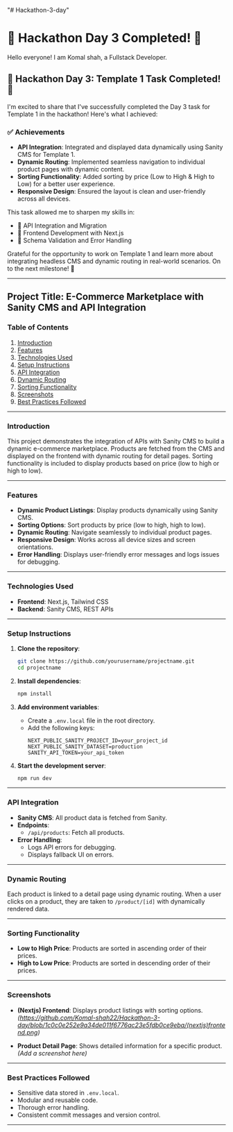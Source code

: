 "# Hackathon-3-day" 
# 🌟 Hackathon Day 3 Completed! 🌟

Hello everyone! I am Komal shah, a Fullstack Developer.

## 🚀 Hackathon Day 3: Template 1 Task Completed! 🚀

I'm excited to share that I've successfully completed the Day 3 task for Template 1 in the hackathon! Here's what I achieved:

### ✅ Achievements
- **API Integration**: Integrated and displayed data dynamically using Sanity CMS for Template 1.
- **Dynamic Routing**: Implemented seamless navigation to individual product pages with dynamic content.
- **Sorting Functionality**: Added sorting by price (Low to High & High to Low) for a better user experience.
- **Responsive Design**: Ensured the layout is clean and user-friendly across all devices.

This task allowed me to sharpen my skills in:
- 🔗 API Integration and Migration
- 🔗 Frontend Development with Next.js
- 🔗 Schema Validation and Error Handling

Grateful for the opportunity to work on Template 1 and learn more about integrating headless CMS and dynamic routing in real-world scenarios. On to the next milestone! 🎉

---

## Project Title: **E-Commerce Marketplace with Sanity CMS and API Integration**

### Table of Contents
1. [Introduction](#introduction)
2. [Features](#features)
3. [Technologies Used](#technologies-used)
4. [Setup Instructions](#setup-instructions)
5. [API Integration](#api-integration)
6. [Dynamic Routing](#dynamic-routing)
7. [Sorting Functionality](#sorting-functionality)
8. [Screenshots](#screenshots)
9. [Best Practices Followed](#best-practices-followed)

---

### Introduction
This project demonstrates the integration of APIs with Sanity CMS to build a dynamic e-commerce marketplace. Products are fetched from the CMS and displayed on the frontend with dynamic routing for detail pages. Sorting functionality is included to display products based on price (low to high or high to low).

---

### Features
- **Dynamic Product Listings**: Display products dynamically using Sanity CMS.
- **Sorting Options**: Sort products by price (low to high, high to low).
- **Dynamic Routing**: Navigate seamlessly to individual product pages.
- **Responsive Design**: Works across all device sizes and screen orientations.
- **Error Handling**: Displays user-friendly error messages and logs issues for debugging.

---

### Technologies Used
- **Frontend**: Next.js, Tailwind CSS
- **Backend**: Sanity CMS, REST APIs

---

### Setup Instructions
1. **Clone the repository**:
   ```bash
   git clone https://github.com/yourusername/projectname.git
   cd projectname
   ```

2. **Install dependencies**:
   ```bash
   npm install
   ```

3. **Add environment variables**:
   - Create a `.env.local` file in the root directory.
   - Add the following keys:
     ```env
     NEXT_PUBLIC_SANITY_PROJECT_ID=your_project_id
     NEXT_PUBLIC_SANITY_DATASET=production
     SANITY_API_TOKEN=your_api_token
     ```

4. **Start the development server**:
   ```bash
   npm run dev
   ```

---

### API Integration
- **Sanity CMS**: All product data is fetched from Sanity.
- **Endpoints**:
  - `/api/products`: Fetch all products.
- **Error Handling**:
  - Logs API errors for debugging.
  - Displays fallback UI on errors.

---

### Dynamic Routing
Each product is linked to a detail page using dynamic routing. When a user clicks on a product, they are taken to `/product/[id]` with dynamically rendered data.

---

### Sorting Functionality
- **Low to High Price**: Products are sorted in ascending order of their prices.
- **High to Low Price**: Products are sorted in descending order of their prices.

---

### Screenshots
- **(Nextjs) Frontend**: Displays product listings with sorting options.
  *(https://github.com/Komal-shah22/Hackathon-3-day/blob/1c0c0e252e9a34de011f6776ac23e5fdb0ce9eba/(nextjs)frontend.png)*

- **Product Detail Page**: Shows detailed information for a specific product.
  *(Add a screenshot here)*

---

### Best Practices Followed
- Sensitive data stored in `.env.local`.
- Modular and reusable code.
- Thorough error handling.
- Consistent commit messages and version control.

---


